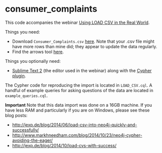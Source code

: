# consumer_complaints

This code accompanies the webinar [Using LOAD CSV in the Real World](http://watch.neo4j.org/video/112447027).

Things you need:

* Download `Consumer_Complaints.csv` [here](http://catalog.data.gov/dataset/consumer-complaint-database). Note that your .csv file might have more rows than mine did; they appear to update the data regularly.
* Find the arrows tool [here](http://www.apcjones.com/arrows/#).

Things you optionally need:

* [Sublime Text 2](http://www.sublimetext.com/2) (the editor used in the webinar) along with the [Cypher plugin](https://github.com/kollhof/sublime-cypher).

The Cypher code for reproducing the import is located in `LOAD_CSV.cql`. A handful of example queries for asking questions of the data are located in `example_queries.cql`.

**Important**
Note that this data import was done on a 16GB machine. If you have less RAM and particularly if you are on Windows, please see these blog posts:

* http://jexp.de/blog/2014/06/load-csv-into-neo4j-quickly-and-successfully/
* http://www.markhneedham.com/blog/2014/10/23/neo4j-cypher-avoiding-the-eager/
* http://jexp.de/blog/2014/10/load-cvs-with-success/

